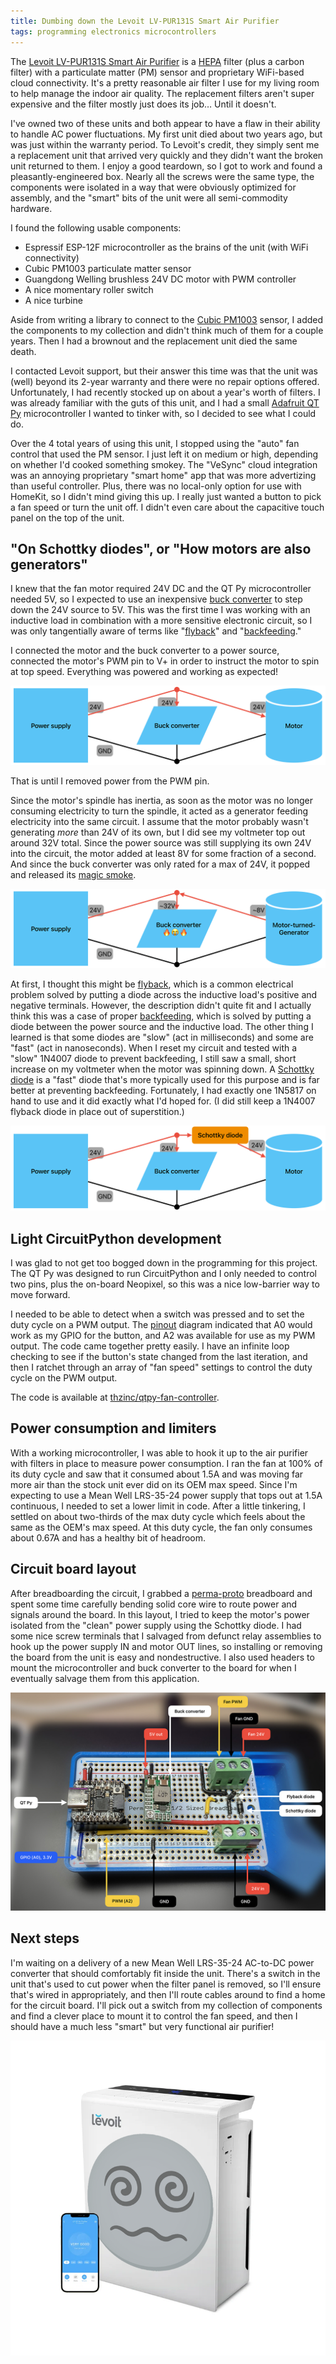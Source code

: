 ```yaml
---
title: Dumbing down the Levoit LV-PUR131S Smart Air Purifier
tags: programming electronics microcontrollers
---
```


The [Levoit LV-PUR131S Smart Air Purifier][levoit] is a [HEPA] filter (plus a carbon filter) with a particulate matter (PM) sensor and proprietary WiFi-based cloud connectivity. It's a pretty reasonable air filter I use for my living room to help manage the indoor air quality. The replacement filters aren't super expensive and the filter mostly just does its job… Until it doesn't.

I've owned two of these units and both appear to have a flaw in their ability to handle AC power fluctuations. My first unit died about two years ago, but was just within the warranty period. To Levoit's credit, they simply sent me a replacement unit that arrived very quickly and they didn't want the broken unit returned to them. I enjoy a good teardown, so I got to work and found a pleasantly-engineered box. Nearly all the screws were the same type, the components were isolated in a way that were obviously optimized for assembly, and the "smart" bits of the unit were all semi-commodity hardware.

I found the following usable components:

- Espressif ESP-12F microcontroller as the brains of the unit (with WiFi connectivity)
- Cubic PM1003 particulate matter sensor
- Guangdong Welling brushless 24V DC motor with PWM controller
- A nice momentary roller switch
- A nice turbine

Aside from writing a library to connect to the [Cubic PM1003][cubic-pm1003] sensor, I added the components to my collection and didn't think much of them for a couple years. Then I had a brownout and the replacement unit died the same death.

I contacted Levoit support, but their answer this time was that the unit was (well) beyond its 2-year warranty and there were no repair options offered. Unfortunately, I had recently stocked up on about a year's worth of filters. I was already familiar with the guts of this unit, and I had a small [Adafruit QT Py][qt-py] microcontroller I wanted to tinker with, so I decided to see what I could do.

Over the 4 total years of using this unit, I stopped using the "auto" fan control that used the PM sensor. I just left it on medium or high, depending on whether I'd cooked something smokey. The "VeSync" cloud integration was an annoying proprietary "smart home" app that was more advertizing than useful controller. Plus, there was no local-only option for use with HomeKit, so I didn't mind giving this up. I really just wanted a button to pick a fan speed or turn the unit off. I didn't even care about the capacitive touch panel on the top of the unit.

## "On Schottky diodes", or "How motors are also generators"

I knew that the fan motor required 24V DC and the QT Py microcontroller needed 5V, so I expected to use an inexpensive [buck converter][buck-converter] to step down the 24V source to 5V. This was the first time I was working with an inductive load in combination with a more sensitive electronic circuit, so I was only tangentially aware of terms like "[flyback]" and "[backfeeding]."

I connected the motor and the buck converter to a power source, connected the motor's PWM pin to V+ in order to instruct the motor to spin at top speed. Everything was powered and working as expected!

![Block diagram of power source directly connected to both motor and buck converter, emphasizing expected flow of electricity solely from the power source feeding to the motor and buck converter](/assets/dumbing-down-air-purifier/block-diagram-naive-happy-path.png)

That is until I removed power from the PWM pin.

Since the motor's spindle has inertia, as soon as the motor was no longer consuming electricity to turn the spindle, it acted as a generator feeding electricity into the same circuit. I assume that the motor probably wasn't generating _more_ than 24V of its own, but I did see my voltmeter top out around 32V total. Since the power source was still supplying its own 24V into the circuit, the motor added at least 8V for some fraction of a second. And since the buck converter was only rated for a max of 24V, it popped and released its [magic smoke][magic-smoke].

![Block diagram of motor backfeeding electricity into same circuit, showing the buck converter failing under excess current](/assets/dumbing-down-air-purifier/block-diagram-backfeeding.png)

At first, I thought this might be [flyback], which is a common electrical problem solved by putting a diode across the inductive load's positive and negative terminals. However, the description didn't quite fit and I actually think this was a case of proper [backfeeding], which is solved by putting a diode between the power source and the inductive load. The other thing I learned is that some diodes are "slow" (act in milliseconds) and some are "fast" (act in nanoseconds). When I reset my circuit and tested with a "slow" 1N4007 diode to prevent backfeeding, I still saw a small, short increase on my voltmeter when the motor was spinning down. A [Schottky diode][schottky] is a "fast" diode that's more typically used for this purpose and is far better at preventing backfeeding. Fortunately, I had exactly one 1N5817 on hand to use and it did exactly what I'd hoped for. (I did still keep a 1N4007 flyback diode in place out of superstition.)

![Block diagram of circuit with Schottky diode between positive power supply and positive motor terminals](/assets/dumbing-down-air-purifier/block-diagram-happier-path.png)

## Light CircuitPython development

I was glad to not get too bogged down in the programming for this project. The QT Py was designed to run CircuitPython and I only needed to control two pins, plus the on-board Neopixel, so this was a nice low-barrier way to move forward.

I needed to be able to detect when a switch was pressed and to set the duty cycle on a PWM output. The [pinout] diagram indicated that A0 would work as my GPIO for the button, and A2 was available for use as my PWM output. The code came together pretty easily. I have an infinite loop checking to see if the button's state changed from the last iteration, and then I ratchet through an array of "fan speed" settings to control the duty cycle on the PWM output.

The code is available at [thzinc/qtpy-fan-controller][qtpy-fan-controller].

## Power consumption and limiters

With a working microcontroller, I was able to hook it up to the air purifier with filters in place to measure power consumption. I ran the fan at 100% of its duty cycle and saw that it consumed about 1.5A and was moving far more air than the stock unit ever did on its OEM max speed. Since I'm expecting to use a Mean Well LRS-35-24 power supply that tops out at 1.5A continuous, I needed to set a lower limit in code. After a little tinkering, I settled on about two-thirds of the max duty cycle which feels about the same as the OEM's max speed. At this duty cycle, the fan only consumes about 0.67A and has a healthy bit of headroom.

## Circuit board layout

After breadboarding the circuit, I grabbed a [perma-proto] breadboard and spent some time carefully bending solid core wire to route power and signals around the board. In this layout, I tried to keep the motor's power isolated from the "clean" power supply using the Schottky diode. I had some nice screw terminals that I salvaged from defunct relay assemblies to hook up the power supply IN and motor OUT lines, so installing or removing the board from the unit is easy and nondestructive. I also used headers to mount the microcontroller and buck converter to the board for when I eventually salvage them from this application.

![Annotated photo of completed circuit board](/assets/dumbing-down-air-purifier/annotated-circuit-board.jpg)

## Next steps

I'm waiting on a delivery of a new Mean Well LRS-35-24 AC-to-DC power converter that should comfortably fit inside the unit. There's a switch in the unit that's used to cut power when the filter panel is removed, so I'll ensure that's wired in appropriately, and then I'll route cables around to find a home for the circuit board. I'll pick out a switch from my collection of components and find a clever place to mount it to control the fan speed, and then I should have a much less "smart" but very functional air purifier!

![Manipulated photo of an anthropomorphized air purifier with the 😵‍💫 emoji](/assets/dumbing-down-air-purifier/dumber-air-filter.png)

[levoit]: https://levoit.com/products/lv-pur131s-wifi-air-purifier
[hepa]: https://en.wikipedia.org/wiki/HEPA
[cubic-pm1003]: https://github.com/go-sensors/cubicpm1003
[qt-py]: https://www.adafruit.com/product/4600
[schottky]: https://en.wikipedia.org/wiki/Schottky_diode
[flyback]: https://en.wikipedia.org/wiki/Flyback_diode
[backfeeding]: https://en.wikipedia.org/wiki/Backfeeding
[magic-smoke]: https://en.wikipedia.org/wiki/Magic_smoke
[pinout]: https://learn.adafruit.com/adafruit-qt-py/pinouts
[qtpy-fan-controller]: https://github.com/thzinc/qtpy-fan-controller
[perma-proto]: https://www.adafruit.com/product/571
[buck-converter]: https://en.wikipedia.org/wiki/Buck_converter
